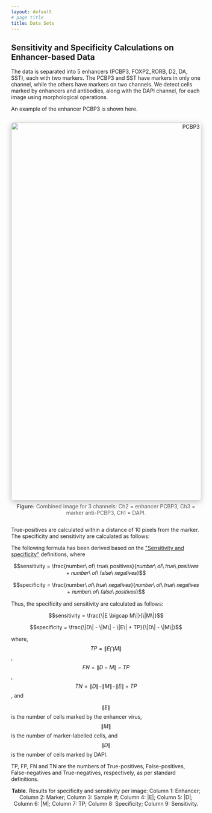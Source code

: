 ```yaml
---
layout: default
# page title
title: Data Sets
---
```


## Sensitivity and Specificity Calculations on Enhancer-based Data

The data is separated into 5 enhancers  (PCBP3, FOXP2_RORB, D2, DA, SST), each with two markers. 
The PCBP3 and SST have markers in only one channel, while the others have markers on two channels. 
We detect cells marked by enhancers and antibodies, along with the DAPI channel, for each image using morphological operations. 

An example of the enhancer PCBP3 is shown here.

<div style="text-align:center; margin:2em 0;">
  <img src="{{ '/assets/images/PCBp3_antiPCBp3.png' | relative_url }}" alt="PCBP3 Example" style="width:1000px; height:auto; object-fit:contain; border-radius:8px; box-shadow:0 4px 16px rgba(0,0,0,0.25);">
  <div style="margin-top:0.5em; color:#555; font-size:1em;"><strong>Figure:</strong> Combined image for 3 channels: Ch2 = enhancer PCBP3, Ch3 = marker anti-PCBP3, Ch1 = DAPI.</div>
</div>

True-positives are calculated within a distance of 10 pixels from the marker. The specificity and sensitivity are calculated as follows:

<script src='https://cdnjs.cloudflare.com/ajax/libs/mathjax/2.7.4/MathJax.js?config=default'></script>

The following formula has been derived based on the [\"Sensitivity and specificity\"](https://en.wikipedia.org/wiki/Sensitivity_and_specificity) definitions, where

$$sensitivity = \frac{number\ of\ true\ positives}{𝑛𝑢𝑚𝑏𝑒𝑟\ 𝑜𝑓\ 𝑡𝑟𝑢𝑒\ 𝑝𝑜𝑠𝑖𝑡𝑖𝑣𝑒𝑠 + 𝑛𝑢𝑚𝑏𝑒𝑟\ 𝑜𝑓\ 𝑓𝑎𝑙𝑠𝑒\ 𝑛𝑒𝑔𝑎𝑡𝑖𝑣𝑒𝑠}$$

$$specificity = \frac{𝑛umber\ 𝑜𝑓\ 𝑡𝑟𝑢𝑒\ 𝑛𝑒𝑔𝑎𝑡𝑖𝑣𝑒𝑠}{𝑛𝑢𝑚𝑏𝑒𝑟\ 𝑜𝑓\ 𝑡𝑟𝑢𝑒\ 𝑛𝑒𝑔𝑎𝑡𝑖𝑣𝑒𝑠 + 𝑛𝑢𝑚𝑏𝑒𝑟\ 𝑜𝑓\ 𝑓𝑎𝑙𝑠𝑒\ 𝑝𝑜𝑠𝑖𝑡𝑖𝑣𝑒𝑠}$$   

Thus, the specificity and sensitivity are calculated as follows:

$$sensitivity = \frac{\|E \bigcap M\|}{\|M\|}$$

$$specificity = \frac{\|D\| - \|M\| - \|E\| + TP}{\|D\| - \|M\|}$$   

where, $$TP = \|E \bigcap M\|$$, $$FN = \|D - M\| - TP$$, $$TN = \|D\| - \|M\| - \|E\| + TP$$, and

$$\|E\|$$  is the number of cells marked by the enhancer virus, $$\|M\|$$ is the number of marker-labelled cells, and $$\|D\|$$ is the number of cells marked by DAPI.

TP, FP, FN and TN are the numbers of True-positives, False-positives, False-negatives and True-negatives, respectively, as per standard definitions.

<p align="center">
<strong>Table.</strong> Results for specificity and sensitivity per image:  
Column 1: Enhancer;  Column 2: Marker;  Column 3: Sample #;  Column 4: |E|;  Column 5: |D|;  Column 6: |M|;  Column 7: TP;  Column 8: Specificity;  Column 9: Sensitivity.
</p>

<div id="enhancer-table-container" style="overflow-x:auto; margin:2em 0;"></div>

<script src="https://cdn.jsdelivr.net/npm/papaparse@5.4.1/papaparse.min.js"></script>
<script>
  // Build Google Drive URLs from file ID
  function driveThumbnailURL(fileId, size = 80) {
    return `https://drive.google.com/thumbnail?id=${fileId}&sz=${size}`;
  }
  function driveViewURL(fileId) {
    return `https://drive.google.com/file/d/${fileId}/view?usp=sharing`;
  }

  // Convert Dropbox share link to direct download
  function dropboxDownloadURL(url) {
    // replace dl=0 with dl=1 for direct download
    return url.replace(/dl=0/, 'dl=1');
  }

  fetch('/assets/data/example2.csv')
    .then(res => res.text())
    .then(csv => {
      Papa.parse(csv, { header: true, skipEmptyLines: true,
        complete(results) {
          const data = results.data;
          let html = '<table style="border-collapse:collapse;width:100%;font-size:1em;font-family:Segoe UI,Arial,sans-serif;">';
          html += '<thead><tr style="background:#f2f2f2;">';

          // Table headers
          Object.keys(data[0]).forEach(key => {
            html += `<th style="padding:8px;border:1px solid #ddd;">${key}</th>`;
          });
          html += '</tr></thead><tbody>';

          // Table rows
          data.forEach((row, i) => {
            html += `<tr style="background:${i % 2 === 0 ? '#fff' : '#f9f9f9'};">`;
            Object.entries(row).forEach(([key, cell]) => {
              let content = cell;

              // Thumbnail column: Google Drive
              if ((key === 'Thumbnail' || key === 'ThumbnailID') && cell) {
                const thumbUrl = driveThumbnailURL(cell);
                const viewUrl = driveViewURL(cell);
                content = `<a href="${viewUrl}" target="_blank" rel="noopener noreferrer">
                              <img src="${thumbUrl}" width="80" height="80" style="object-fit:cover;border-radius:4px;" alt="thumb"/>
                           </a>`;

              // Composite Images column: Dropbox download link
              } else if (key === 'Composite Images' && cell) {
                const dlUrl = dropboxDownloadURL(cell);
                content = `<a href="${dlUrl}" download target="_blank" rel="noopener noreferrer">Download</a>`;
              }

              html += `<td style="padding:8px;border:1px solid #ddd;text-align:center;">${content}</td>`;
            });
            html += '</tr>';
          });

          html += '</tbody></table>';
          document.getElementById('enhancer-table-container').innerHTML = html;
        }
      });
    })
    .catch(err => console.error('CSV load error:', err));
</script>
